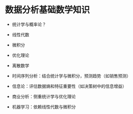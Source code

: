 # 数据分析基础数学知识

- 统计学与概率论？
- 线性代数
- 微积分
- 优化理论​
- 离散数学​

- 时间序列分析​：结合统计学与微积分，预测趋势（如销售预测）
- 信息论​：评估数据熵和特征重要性（如决策树中的信息增益）
- 商业分析​：侧重统计学与优化理论
- ​机器学习​：依赖线性代数与微积分